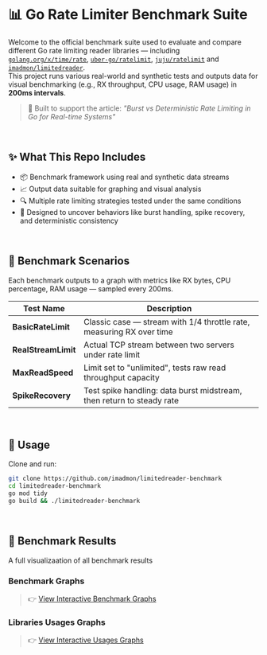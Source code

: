 # 📊 Go Rate Limiter Benchmark Suite

Welcome to the official benchmark suite used to evaluate and compare different Go rate limiting reader libraries — including 
[`golang.org/x/time/rate`](https://pkg.go.dev/golang.org/x/time/rate), 
[`uber-go/ratelimit`](https://github.com/uber-go/ratelimit), 
[`juju/ratelimit`](https://github.com/juju/ratelimit) and 
[`imadmon/limitedreader`](https://github.com/imadmon/limitedreader).  
This project runs various real-world and synthetic tests and outputs data for visual benchmarking (e.g., RX throughput, CPU usage, RAM usage) in **200ms intervals**.

> 🚀 Built to support the article: *"Burst vs Deterministic Rate Limiting in Go for Real-time Systems"*

</br>


## ✨ What This Repo Includes

- 📦 Benchmark framework using real and synthetic data streams
- 📈 Output data suitable for graphing and visual analysis
- 🔍 Multiple rate limiting strategies tested under the same conditions
- 🧠 Designed to uncover behaviors like burst handling, spike recovery, and deterministic consistency

</br>


## 🧪 Benchmark Scenarios

Each benchmark outputs to a graph with metrics like RX bytes, CPU percentage, RAM usage — sampled every 200ms.

| Test Name            | Description                                                                 |
|----------------------|-----------------------------------------------------------------------------|
| **BasicRateLimit**   | Classic case — stream with 1/4 throttle rate, measuring RX over time         |
| **RealStreamLimit**  | Actual TCP stream between two servers under rate limit                       |
| **MaxReadSpeed**     | Limit set to "unlimited", tests raw read throughput capacity                 |
| **SpikeRecovery**    | Test spike handling: data burst midstream, then return to steady rate        |

</br>


## 🔧 Usage

Clone and run:

```bash
git clone https://github.com/imadmon/limitedreader-benchmark
cd limitedreader-benchmark
go mod tidy
go build && ./limitedreader-benchmark
```

</br>


## 🚩 Benchmark Results

A full visualizaation of all benchmark results


### Benchmark Graphs
> 👉 [View Interactive Benchmark Graphs](https://imadmon.github.io/limitedreader-benchmark/benchmark.html)


### Libraries Usages Graphs
> 👉 [View Interactive Usages Graphs](https://imadmon.github.io/limitedreader-benchmark/usage.html)
